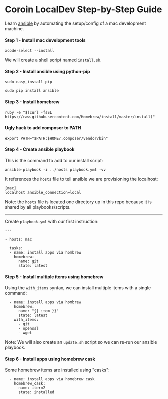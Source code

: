 # Coroin LocalDev Step-by-Step Guide

Learn [ansible](https://www.ansible.com/) by automating the setup/config of a mac development machine.

#### Step 1 - Install mac development tools

`xcode-select --install`

We will create a shell script named `install.sh`.

#### Step 2 - Install ansible using python-pip

`sudo easy_install pip`

`sudo pip install ansible`

#### Step 3 - Install homebrew

`ruby -e "$(curl -fsSL https://raw.githubusercontent.com/Homebrew/install/master/install)"`

#### Ugly hack to add composer to PATH

`export PATH="$PATH:$HOME/.composer/vendor/bin"`

#### Step 4 - Create ansible playbook

This is the command to add to our install script:

`ansible-playbook -i ../hosts playbook.yml -vv`

It references the `hosts` file to tell ansible we are provisioning the localhost:

```
[mac]
localhost ansible_connection=local
```

Note: the `hosts` file is located one directory up in this repo because it is shared by all playbooks/scripts.

---

Create `playbook.yml` with our first instruction:

```
---

- hosts: mac

  tasks:
  - name: install apps via hombrew
    homebrew:
      name: git
      state: latest
```

#### Step 5 - Install multiple items using homebrew

Using the `with_items` syntax, we can install multiple items with a single command:

```
  - name: install apps via hombrew
    homebrew:
      name: "{{ item }}"
      state: latest
    with_items:
      - git
      - openssl
      - wget
```

Note: We will also create an `update.sh` script so we can re-run our ansible playbook.

#### Step 6 - Install apps using homebrew cask

Some homebrew items are installed using "casks":

```
  - name: install apps via homebrew cask
    homebrew_cask:
      name: iterm2
      state: installed
```